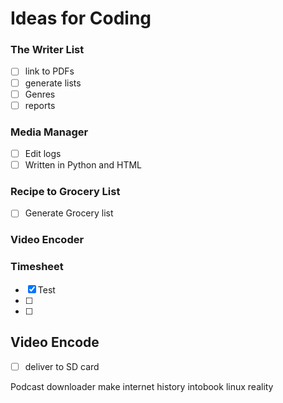 # Ideas for Coding

### The Writer List
- [ ] link to PDFs
- [ ] generate lists
- [ ] Genres
- [ ] reports

### Media Manager
- [ ] Edit logs
- [ ] Written in Python and HTML

### Recipe to Grocery List
- [ ] Generate Grocery list

### Video Encoder


### Timesheet
- [X] Test
- [ ] 
- [ ] 

## Video Encode
- [ ] deliver to SD card

Podcast downloader
make internet history intobook
linux reality
